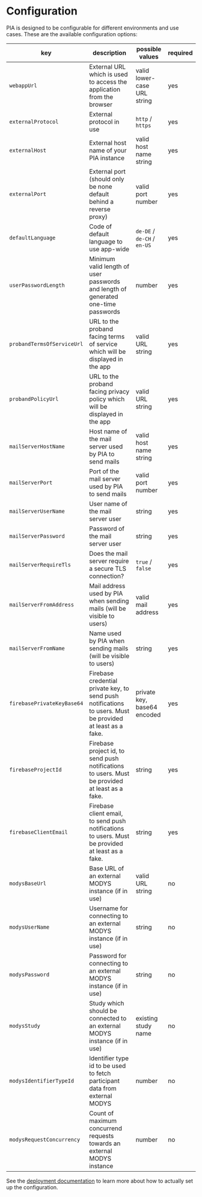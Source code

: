 # Configuration

PIA is designed to be configurable for different environments and use cases. These are the available configuration options:

| key                        | description                                                                                                | possible values             | required |
| -------------------------- | ---------------------------------------------------------------------------------------------------------- | --------------------------- | -------- |
| `webappUrl`                | External URL which is used to access the application from the browser                                      | valid lower-case URL string | yes      |
| `externalProtocol`         | External protocol in use                                                                                   | `http` / `https`            | yes      |
| `externalHost`             | External host name of your PIA instance                                                                    | valid host name string      | yes      |
| `externalPort`             | External port (should only be none default behind a reverse proxy)                                         | valid port number           | yes      |
| `defaultLanguage`          | Code of default language to use app-wide                                                                   | `de-DE` / `de-CH` / `en-US` | yes      |
| `userPasswordLength`       | Minimum valid length of user passwords and length of generated one-time passwords                          | number                      | yes      |
| `probandTermsOfServiceUrl` | URL to the proband facing terms of service which will be displayed in the app                              | valid URL string            | yes      |
| `probandPolicyUrl`         | URL to the proband facing privacy policy which will be displayed in the app                                | valid URL string            | yes      |
| `mailServerHostName`       | Host name of the mail server used by PIA to send mails                                                     | valid host name string      | yes      |
| `mailServerPort`           | Port of the mail server used by PIA to send mails                                                          | valid port number           | yes      |
| `mailServerUserName`       | User name of the mail server user                                                                          | string                      | yes      |
| `mailServerPassword`       | Password of the mail server user                                                                           | string                      | yes      |
| `mailServerRequireTls`     | Does the mail server require a secure TLS connection?                                                      | `true` / `false`            | yes      |
| `mailServerFromAddress`    | Mail address used by PIA when sending mails (will be visible to users)                                     | valid mail address          | yes      |
| `mailServerFromName`       | Name used by PIA when sending mails (will be visible to users)                                             | string                      | yes      |
| `firebasePrivateKeyBase64` | Firebase credential private key, to send push notifications to users. Must be provided at least as a fake. | private key, base64 encoded | yes      |
| `firebaseProjectId`        | Firebase project id, to send push notifications to users. Must be provided at least as a fake.             | string                      | yes      |
| `firebaseClientEmail`      | Firebase client email, to send push notifications to users. Must be provided at least as a fake.           | string                      | yes      |
| `modysBaseUrl`             | Base URL of an external MODYS instance (if in use)                                                         | valid URL string            | no       |
| `modysUserName`            | Username for connecting to an external MODYS instance (if in use)                                          | string                      | no       |
| `modysPassword`            | Password for connecting to an external MODYS instance (if in use)                                          | string                      | no       |
| `modysStudy`               | Study which should be connected to an external MODYS instance (if in use)                                  | existing study name         | no       |
| `modysIdentifierTypeId`    | Identifier type id to be used to fetch participant data from external MODYS                                | number                      | no       |
| `modysRequestConcurrency`  | Count of maximum concurrend requests towards an external MODYS instance                                    | number                      | no       |

See the [deployment documentation](../docs/deployment.md#deploying-for-the-first-time) to learn more about how to actually set up the configuration.
